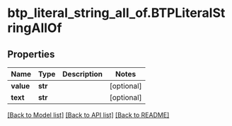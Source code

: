 # btp_literal_string_all_of.BTPLiteralStringAllOf

## Properties
Name | Type | Description | Notes
------------ | ------------- | ------------- | -------------
**value** | **str** |  | [optional] 
**text** | **str** |  | [optional] 

[[Back to Model list]](../README.md#documentation-for-models) [[Back to API list]](../README.md#documentation-for-api-endpoints) [[Back to README]](../README.md)


